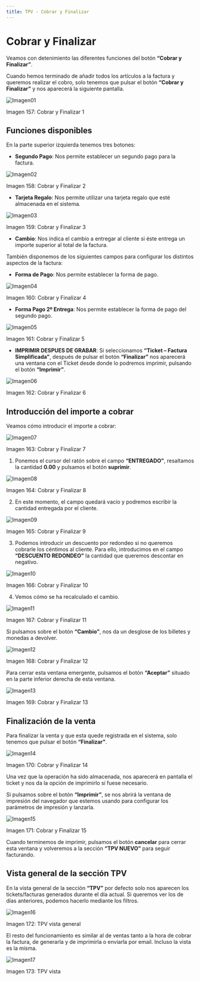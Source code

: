 ```yaml
---
title: TPV - Cobrar y Finalizar
---
```


# Cobrar y Finalizar

Veamos con detenimiento las diferentes funciones del botón **“Cobrar y Finalizar”**.

Cuando hemos terminado de añadir todos los artículos a la factura y queremos realizar el cobro, solo tenemos que pulsar el botón **“Cobrar y Finalizar”** y nos aparecerá la siguiente pantalla.

![Imagen01](../../../assets/primerafactura/image161.png)

Imagen 157: Cobrar y Finalizar 1

## Funciones disponibles

En la parte superior izquierda tenemos tres botones:

- **Segundo Pago**: Nos permite establecer un segundo pago para la factura.

![Imagen02](../../../assets/primerafactura/image162.png)

Imagen 158: Cobrar y Finalizar 2

- **Tarjeta Regalo**: Nos permite utilizar una tarjeta regalo que esté almacenada en el sistema.

![Imagen03](../../../assets/primerafactura/image163.png)

Imagen 159: Cobrar y Finalizar 3

- **Cambio**: Nos indica el cambio a entregar al cliente si éste entrega un importe superior al total de la factura.

También disponemos de los siguientes campos para configurar los distintos aspectos de la factura:

- **Forma de Pago**: Nos permite establecer la forma de pago.

![Imagen04](../../../assets/primerafactura/image164.png)

Imagen 160: Cobrar y Finalizar 4

- **Forma Pago 2º Entrega**: Nos permite establecer la forma de pago del segundo pago.

![Imagen05](../../../assets/primerafactura/image165.png)

Imagen 161: Cobrar y Finalizar 5

- **IMPRIMIR DESPUES DE GRABAR**: Si seleccionamos **“Ticket – Factura Simplificada”**, después de pulsar el botón **“Finalizar”** nos aparecerá una ventana con el Ticket desde donde lo podremos imprimir, pulsando el botón **“Imprimir”**.

![Imagen06](../../../assets/primerafactura/image166.png)

Imagen 162: Cobrar y Finalizar 6

## Introducción del importe a cobrar

Veamos cómo introducir el importe a cobrar:

![Imagen07](../../../assets/primerafactura/image167.png)

Imagen 163: Cobrar y Finalizar 7

1. Ponemos el cursor del ratón sobre el campo **“ENTREGADO”**, resaltamos la cantidad **0.00** y pulsamos el botón **suprimir**.

![Imagen08](../../../assets/primerafactura/image168.png)

Imagen 164: Cobrar y Finalizar 8

2. En este momento, el campo quedará vacío y podremos escribir la cantidad entregada por el cliente.

![Imagen09](../../../assets/primerafactura/image169.png)

Imagen 165: Cobrar y Finalizar 9

3. Podemos introducir un descuento por redondeo si no queremos cobrarle los céntimos al cliente. Para ello, introducimos en el campo **“DESCUENTO REDONDEO”** la cantidad que queremos descontar en negativo.

![Imagen10](../../../assets/primerafactura/image170.png)

Imagen 166: Cobrar y Finalizar 10

4. Vemos cómo se ha recalculado el cambio.

![Imagen11](../../../assets/primerafactura/image171.png)

Imagen 167: Cobrar y Finalizar 11

Si pulsamos sobre el botón **“Cambio”**, nos da un desglose de los billetes y monedas a devolver.

![Imagen12](../../../assets/primerafactura/image172.png)

Imagen 168: Cobrar y Finalizar 12

Para cerrar esta ventana emergente, pulsamos el botón **“Aceptar”** situado en la parte inferior derecha de esta ventana.

![Imagen13](../../../assets/primerafactura/image173.png)

Imagen 169: Cobrar y Finalizar 13

## Finalización de la venta

Para finalizar la venta y que esta quede registrada en el sistema, solo tenemos que pulsar el botón **“Finalizar”**.

![Imagen14](../../../assets/primerafactura/image174.png)

Imagen 170: Cobrar y Finalizar 14

Una vez que la operación ha sido almacenada, nos aparecerá en pantalla el ticket y nos da la opción de imprimirlo si fuese necesario.

Si pulsamos sobre el botón **“Imprimir”**, se nos abrirá la ventana de impresión del navegador que estemos usando para configurar los parámetros de impresión y lanzarla.

![Imagen15](../../../assets/primerafactura/image175.png)

Imagen 171: Cobrar y Finalizar 15

Cuando terminemos de imprimir, pulsamos el botón **cancelar** para cerrar esta ventana y volveremos a la sección **“TPV NUEVO”** para seguir facturando.

## Vista general de la sección TPV

En la vista general de la sección **“TPV”** por defecto solo nos aparecen los tickets/facturas generados durante el día actual. Si queremos ver los de días anteriores, podemos hacerlo mediante los filtros.

![Imagen16](../../../assets/primerafactura/image176.png)

Imagen 172: TPV vista general

El resto del funcionamiento es similar al de ventas tanto a la hora de cobrar la factura, de generarla y de imprimirla o enviarla por email. Incluso la vista es la misma.

![Imagen17](../../../assets/primerafactura/image177.png)

Imagen 173: TPV vista